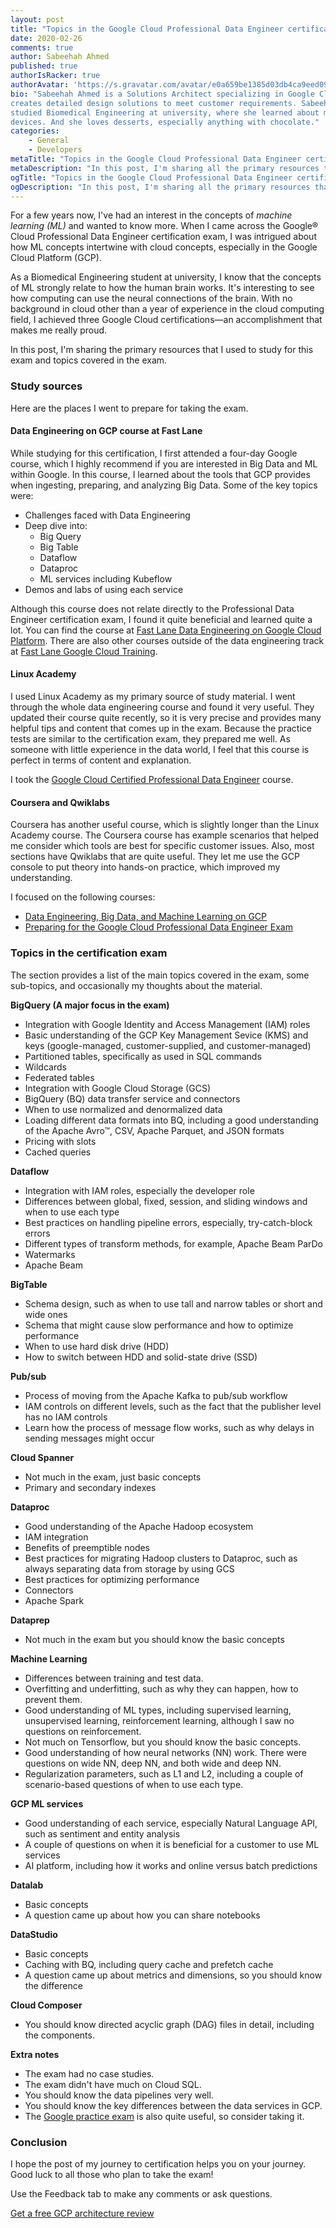 ```yaml
---
layout: post
title: "Topics in the Google Cloud Professional Data Engineer certification exam"
date: 2020-02-26
comments: true
author: Sabeehah Ahmed
published: true
authorIsRacker: true
authorAvatar: 'https://s.gravatar.com/avatar/e0a659be1385d03db4ca9eed09b1826d'
bio: "Sabeehah Ahmed is a Solutions Architect specializing in Google Cloud. She
creates detailed design solutions to meet customer requirements. Sabeehah
studied Biomedical Engineering at university, where she learned about medical
devices. And she loves desserts, especially anything with chocolate."
categories:
    - General
    - Developers
metaTitle: "Topics in the Google Cloud Professional Data Engineer certification exam"
metaDescription: "In this post, I'm sharing all the primary resources that I used to study for this exam and topics covered in the exam."
ogTitle: "Topics in the Google Cloud Professional Data Engineer certification exam"
ogDescription: "In this post, I'm sharing all the primary resources that I used to study for this exam and topics covered in the exam."
---
```


For a few years now, I've had an interest in the concepts of *machine learning (ML)*
and wanted to know more. When I came across the Google&reg; Cloud Professional
Data Engineer certification exam, I was intrigued about how ML concepts
intertwine with cloud concepts, especially in the Google Cloud Platform (GCP).

<!--more-->

As a Biomedical Engineering student at university, I know that the concepts of
ML strongly relate to how the human brain works. It's interesting to see how
computing can use the neural connections of the brain. With no background in
cloud other than a year of experience in the cloud computing field, I achieved
three Google Cloud certifications&mdash;an accomplishment that makes me really
proud.

In this post, I'm sharing the primary resources that I used to study for this
exam and topics covered in the exam.

### Study sources

Here are the places I went to prepare for taking the exam.

#### Data Engineering on GCP course at Fast Lane

While studying for this certification, I first attended a four-day Google course,
which I highly recommend if you are interested in Big Data and ML within Google.
In this course, I learned about the tools that GCP provides when ingesting,
preparing, and analyzing Big Data. Some of the key topics were:

- Challenges faced with Data Engineering
- Deep dive into:
    -	Big Query
    -	Big Table
    -	Dataflow
    -	Dataproc
    -	ML services including Kubeflow
- Demos and labs of using each service

Although this course does not relate directly to the Professional Data Engineer
certification exam, I found it quite beneficial and learned quite a lot. You can
find the course at
[Fast Lane Data Engineering on Google Cloud Platform](https://www.fastlaneus.com/course/google-degcp).
There are also other courses outside of the data engineering track at
[Fast Lane Google Cloud Training](https://www.fastlaneus.com/google-cloud-training).

#### Linux Academy

I used Linux Academy as my primary source of study material. I went through the
whole data engineering course and found it very useful. They updated their
course quite recently, so it is very precise and provides many helpful tips
and content that comes up in the exam. Because the practice tests are similar
to the certification exam, they prepared me well. As someone with little
experience in the data world, I feel that this course is perfect in terms of
content and explanation.

I took the
[Google Cloud Certified Professional Data Engineer](https://linuxacademy.com/course/google-cloud-data-engineer/)
course.

#### Coursera and Qwiklabs

Coursera has another useful course, which is slightly longer than the Linux Academy
course. The Coursera course has example scenarios that helped me consider which
tools are best for specific customer issues. Also, most sections have Qwiklabs
that are quite useful. They let me use the GCP console to put theory into hands-on
practice, which improved my understanding.

I focused on the following courses:

- [Data Engineering, Big Data, and Machine Learning on GCP](https://www.coursera.org/specializations/gcp-data-machine-learning)
- [Preparing for the Google Cloud Professional Data Engineer Exam](https://www.coursera.org/professional-certificates/gcp-data-engineering)

### Topics in the certification exam

The section provides a list of the main topics covered in the exam, some
sub-topics, and occasionally my thoughts about the material.

**BigQuery (A major focus in the exam)**

-	Integration with Google Identity and Access Management (IAM) roles
-	Basic understanding of the GCP Key Management Sevice (KMS) and keys (google-managed,
   customer-supplied, and customer-managed)
-	Partitioned tables, specifically as used in SQL commands
-	Wildcards
-	Federated tables
-	Integration with Google Cloud Storage (GCS)
-	BigQuery (BQ) data transfer service and connectors
-	When to use normalized and denormalized data
-	Loading different data formats into BQ, including a good understanding
   of the Apache Avro&trade;, CSV, Apache Parquet, and JSON formats
-	Pricing with slots
-	Cached queries

**Dataflow**

- Integration with IAM roles, especially the developer role
- Differences between global, fixed, session, and sliding windows and when to
  use each type
- Best practices on handling pipeline errors, especially, try-catch-block errors
- Different types of transform methods, for example, Apache Beam ParDo
- Watermarks
- Apache Beam

**BigTable**

- Schema design, such as when to use tall and narrow tables or short and wide ones
- Schema that might cause slow performance and how to optimize performance
- When to use hard disk drive (HDD)
- How to switch between HDD and solid-state drive (SSD)

**Pub/sub**

- Process of moving from the Apache Kafka to pub/sub workflow
- IAM controls on different levels, such as the fact that the publisher level
  has no IAM controls
- Learn how the process of message flow works, such as why delays in sending
  messages might occur

**Cloud Spanner**

- Not much in the exam, just basic concepts
- Primary and secondary indexes

**Dataproc**

- Good understanding of the Apache Hadoop ecosystem
- IAM integration
- Benefits of preemptible nodes
- Best practices for migrating Hadoop clusters to Dataproc, such as always
  separating data from storage by using GCS
- Best practices for optimizing performance
- Connectors
- Apache Spark

**Dataprep**

- Not much in the exam but you should know the basic concepts

**Machine Learning**

- Differences between training and test data.
- Overfitting and underfitting, such as why they can happen, how to prevent them.
- Good understanding of ML types, including supervised learning, unsupervised
  learning, reinforcement learning, although I saw no questions on reinforcement.
- Not much on Tensorflow, but you should know the basic concepts.
- Good understanding of how neural networks (NN) work. There were questions on
  wide NN, deep NN, and both wide and deep NN.
- Regularization parameters, such as L1 and L2, including a couple of
  scenario-based questions of when to use each type.

**GCP ML services**

- Good understanding of each service, especially Natural Language API, such as
  sentiment and entity analysis
- A couple of questions on when it is beneficial for a customer to use
  ML services
- AI platform, including how it works and online versus batch predictions

**Datalab**

- Basic concepts
- A question came up about how you can share notebooks

**DataStudio**

- Basic concepts
- Caching with BQ, including query cache and prefetch cache
- A question came up about metrics and dimensions, so you should know the difference

**Cloud Composer**

- You should know directed acyclic graph (DAG) files in detail, including the
  components.

**Extra notes**

- The exam had no case studies.
- The exam didn't have much on Cloud SQL.
- You should know the data pipelines very well.
- You should know the key differences between the data services in GCP.
- The [Google practice exam](https://cloud.google.com/certification/practice-exam/data-engineer)
  is also quite useful, so consider taking it.

### Conclusion

I hope the post of my journey to certification helps you on your journey. Good
luck to all those who plan to take the exam!

Use the Feedback tab to make any comments or ask questions.

<a class="cta blue" id="cta" href="https://www.rackspace.com/lp/enhancedarchitecturereview">Get a free GCP architecture review</a>
